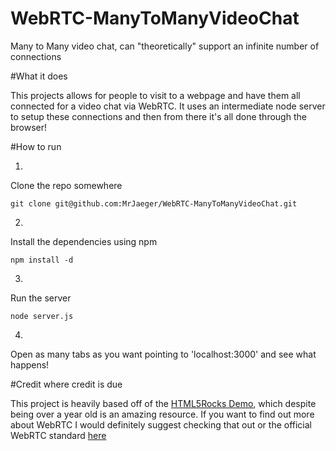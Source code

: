WebRTC-ManyToManyVideoChat
==========================

Many to Many video chat, can "theoretically" support an infinite number of connections

#What it does

This projects allows for people to visit to a webpage and have them all connected for a video chat via WebRTC.  It uses an intermediate node server to setup these connections and then from there it's all done through the browser!

#How to run

1.  
Clone the repo somewhere  
```
git clone git@github.com:MrJaeger/WebRTC-ManyToManyVideoChat.git
```

2.  
Install the dependencies using npm
```
npm install -d
```

3.
Run the server  
```
node server.js
```

4.
Open as many tabs as you want pointing to 'localhost:3000' and see what happens!

#Credit where credit is due

This project is heavily based off of the [HTML5Rocks Demo](http://www.html5rocks.com/en/tutorials/webrtc/basics/), which despite being over a year old is an amazing resource.  If you want to find out more about WebRTC I would definitely suggest checking that out or the official WebRTC standard [here](http://www.w3.org/TR/2013/WD-webrtc-20130910/)
	
